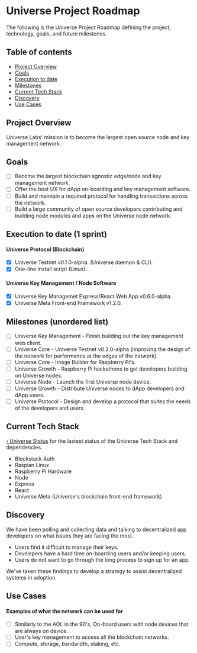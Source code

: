 # Universe Project Roadmap

The following is the Universe Project Roadmap defining the project, technology, goals, and future milestones.

## Table of contents

- [Project Overview](#project-overview)
- [Goals](#goals)
- [Execution to date](#execution-to-date-1-sprint)
- [Milestones](#milestones-unordered-list)
- [Current Tech Stack](#current-tech-stack)
- [Discovery](#discovery)
- [Use Cases](#use-cases)

## Project Overview

Universe Labs' mission is to become the largest open source node and key management network.

## Goals

- [ ] Become the largest blockchain agnostic edge/node and key management network.
- [ ] Offer the best UX for dApp on-boarding and key management software.
- [ ] Build and maintain a required protocol for handling transactions across the network.
- [ ] Build a large community of open source developers contributing and building node modules and apps on the Universe node network.

## Execution to date (1 sprint)

#### Universe Protocol (Blockchain)
- [x] Universe Testnet v0.1.0-alpha. (Universe daemon & CLI).
- [x] One-line Install script (Linux).

#### Universe Key Management / Node Software
- [x] Universe Key Managemet Express/React Web App v0.6.0-alpha.
- [x] Universe Meta Front-end Framework v1.2.0.

## Milestones (unordered list)

- [ ] Universe Key Management - Finish building out the key management web client.
- [ ] Universe Core - Universe Testnet v0.2.0-alpha (improving the design of the network for performance at the edges of the network).
- [ ] Universe Core - Image Builder for Raspberry Pi's.
- [ ] Universe Growth - Raspberry Pi hackathons to get developers building on Universe nodes.
- [ ] Universe Node - Launch the first Universe node device.
- [ ] Universe Growth - Distribute Universe nodes to dApp developers and dApp users.
- [ ] Universe Protocol - Design and develop a protocol that suites the needs of the developers and users.

## Current Tech Stack

[› Universe Status](https://github.com/universelabs/universe#status) for the lastest status of the Universe Tech Stack and dependencies.

* Blockstack Auth
* Raspian Linux
* Raspberry Pi Hardware
* Node
* Express
* React
* Universe Meta (Universe's blockchain front-end framework)

## Discovery
We have been polling and collecting data and talking to decentralized app developers on what issues they are facing the most.

- Users find it difficult to manage their keys.
- Develepers have a hard time on-boarding users and/or keeping users.
- Users do not want to go through the long process to sign up for an app.

We've taken these findings to develop a strategy to assist decentralized systems in adoption.

## Use Cases

#### Examples of what the network can be used for

- [ ] Similarly to the AOL in the 90's, On-board users with node devices that are always on device.
- [ ] User's key management to access all the blockchain networks.
- [ ] Compute, storage, bandwidth, staking, etc.
